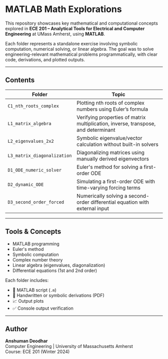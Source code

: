 # MATLAB Math Explorations 

This repository showcases key mathematical and computational concepts explored in **ECE 201 – Analytical Tools for Electrical and Computer Engineering** at UMass Amherst, using **MATLAB**.

Each folder represents a standalone exercise involving symbolic computation, numerical solving, or linear algebra. The goal was to solve engineering-relevant mathematical problems programmatically, with clear code, derivations, and plotted outputs.

---

## Contents

| Folder | Topic |
|--------|-------|
| `C1_nth_roots_complex` | Plotting nth roots of complex numbers using Euler’s formula |
| `L1_matrix_algebra` | Verifying properties of matrix multiplication, inverse, transpose, and determinant |
| `L2_eigenvalues_2x2` | Symbolic eigenvalue/vector calculation without built-in solvers |
| `L3_matrix_diagonalization` | Diagonalizing matrices using manually derived eigenvectors |
| `D1_ODE_numeric_solver` | Euler's method for solving a first-order ODE |
| `D2_dynamic_ODE` | Simulating a first-order ODE with time-varying forcing terms |
| `D3_second_order_forced` | Numerically solving a second-order differential equation with external input |

---

## Tools & Concepts
- MATLAB programming
- Euler's method
- Symbolic computation
- Complex number theory
- Linear algebra (eigenvalues, diagonalization)
- Differential equations (1st and 2nd order)

Each folder includes:
- 📄 MATLAB script (`.m`)
- 🧾 Handwritten or symbolic derivations (PDF)
- 📈 Output plots
- ✅ Console output verification

---

## Author

**Anshuman Deodhar**  
Computer Engineering | University of Massachusetts Amherst  
Course: ECE 201 (Winter 2024)  
